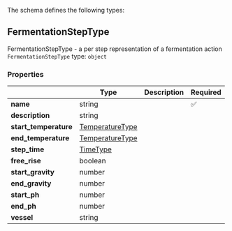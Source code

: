 The schema defines the following types:

## FermentationStepType
  
FermentationStepType - a per step representation of a fermentation action
`FermentationStepType` type: `object`

### Properties

|   |Type|Description|Required|
|---|----|-----------|--------|
| **name** | string|  | :white_check_mark: |
| **description** | string|  |  |
| **start_temperature** | [TemperatureType](measureable_units.json.md#temperaturetype)|  |  |
| **end_temperature** | [TemperatureType](measureable_units.json.md#temperaturetype)|  |  |
| **step_time** | [TimeType](measureable_units.json.md#timetype)|  |  |
| **free_rise** | boolean|  |  |
| **start_gravity** | number|  |  |
| **end_gravity** | number|  |  |
| **start_ph** | number|  |  |
| **end_ph** | number|  |  |
| **vessel** | string|  |  |

